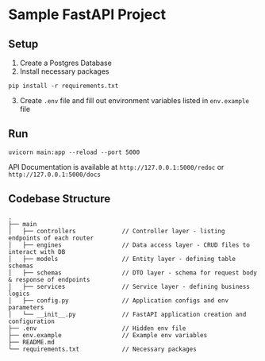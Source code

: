 # Sample FastAPI Project 

## Setup

1. Create a Postgres Database
2. Install necessary packages
```commandline
pip install -r requirements.txt
```
3. Create `.env` file and fill out environment variables listed in `env.example` file

## Run

```commandline
uvicorn main:app --reload --port 5000
```

API Documentation is available at `http://127.0.0.1:5000/redoc` or `http://127.0.0.1:5000/docs`


## Codebase Structure 

```
.   
├── main  
│   ├── controllers             // Controller layer - listing endpoints of each router
│   ├── engines                 // Data access layer - CRUD files to interact with DB
│   ├── models                  // Entity layer - defining table schemas 
│   ├── schemas                 // DTO layer - schema for request body & response of endpoints  
│   ├── services                // Service layer - defining business logics
│   ├── config.py               // Application configs and env parameters
│   └── __init__.py             // FastAPI application creation and configuration
├── .env                        // Hidden env file
├── env.example                 // Example env variables 
├── README.md  
└── requirements.txt            // Necessary packages

```
